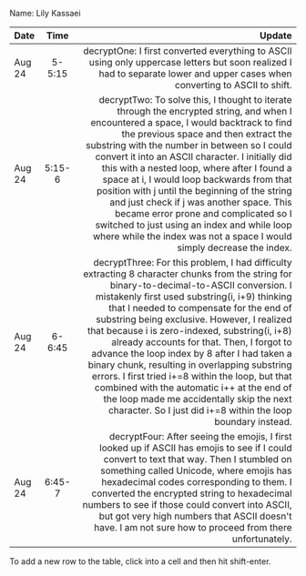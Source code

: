 Name: Lily Kassaei

| Date   |  Time  |                                                                                                                                                                                                                                                                                                                                                                                                                                                                                                                                                                                                                                                                                                Update |
|:-------|:------:|------------------------------------------------------------------------------------------------------------------------------------------------------------------------------------------------------------------------------------------------------------------------------------------------------------------------------------------------------------------------------------------------------------------------------------------------------------------------------------------------------------------------------------------------------------------------------------------------------------------------------------------------------------------------------------------------------:|
| Aug 24 | 5-5:15 |                                                                                                                                                                                                                                                                                                                                                                                                                                                                                                                      decryptOne: I first converted everything to ASCII using only uppercase letters but soon realized I had to separate lower and upper cases when converting to ASCII to shift.<br/> |
| Aug 24 | 5:15-6 |                                                    decryptTwo: To solve this, I thought to iterate through the encrypted string, and when I encountered a space, I would backtrack to find the previous space and then extract the substring with the number in between so I could convert it into an ASCII character. I initially did this with a nested loop, where after I found a space at i, I would loop backwards from that position with j until the beginning of the string and just check if j was another space. This became error prone and complicated so I switched to just using an index and while loop where while the index was not a space I would simply decrease the index.<br/> |
| Aug 24 | 6-6:45 | decryptThree: For this problem, I had difficulty extracting 8 character chunks from the string for binary-to-decimal-to-ASCII conversion. I mistakenly first used substring(i, i+9) thinking that I needed to compensate for the end of substring being exclusive. However, I realized that because i is zero-indexed, substring(i, i+8) already accounts for that. Then, I forgot to advance the loop index by 8 after I had taken a binary chunk, resulting in overlapping substring errors. I first tried i+=8 within the loop, but that combined with the automatic i++ at the end of the loop made me accidentally skip the next character. So I just did i+=8 within the loop boundary instead. |
| Aug 24 | 6:45-7 |                                                                                                                                                                                                                                                            decryptFour: After seeing the emojis, I first looked up if ASCII has emojis to see if I could convert to text that way. Then I stumbled on something called Unicode, where emojis has hexadecimal codes corresponding to them. I converted the encrypted string to hexadecimal numbers to see if those could convert into ASCII, but got very high numbers that ASCII doesn't have. I am not sure how to proceed from there unfortunately. |


To add a new row to the table, click into a cell and then hit shift-enter.